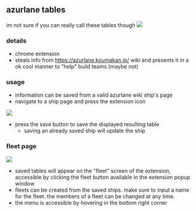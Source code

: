 ## azurlane tables
im not sure if you can really call these tables though
![](https://i.imgur.com/00kEP4D.png)

### details
- chrome extension
- steals info from https://azurlane.koumakan.jp/ wiki and presents it in a ok cool manner to "help" build teams (maybe not)

### usage
- information can be saved from a valid azurlane wiki ship's page
- navigate to a ship page and press the extension icon

![](https://i.imgur.com/vhT6OYC.png)

- press the save button to save the displayed resulting table
  - saving an already saved ship will update the ship

### fleet page
![](https://i.imgur.com/ARRscXq.png)
- saved tables will appear on the "fleet" screen of the extension, accessible by clicking the fleet button available in the extension popup window
- fleets can be created from the saved ships. make sure to input a name for the fleet. the members of a fleet can be changed at any time.
- the menu is accessible by hovering in the bottom right corner
